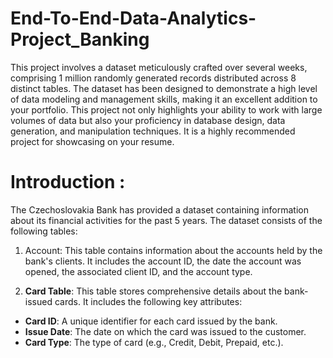 # End-To-End-Data-Analytics-Project_Banking
This project involves a dataset meticulously crafted over several weeks, comprising 1 million randomly generated records distributed across 8 distinct tables. The dataset has been designed to demonstrate a high level of data modeling and management skills, making it an excellent addition to your portfolio. This project not only highlights your ability to work with large volumes of data but also your proficiency in database design, data generation, and manipulation techniques. It is a highly recommended project for showcasing on your resume.

# Introduction :

The Czechoslovakia Bank has provided a dataset containing information about its financial activities for the past 5 years. The dataset consists of the following tables:

1. Account: This table contains information about the accounts held by the bank's clients. It includes the account ID, the date the account was opened, the associated client ID, and the account type.

2. **Card Table**: This table stores comprehensive details about the bank-issued cards. It includes the following key attributes:

- **Card ID**: A unique identifier for each card issued by the bank.
- **Issue Date**: The date on which the card was issued to the customer.
- **Card Type**: The type of card (e.g., Credit, Debit, Prepaid, etc.).
